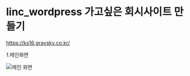 # linc_wordpress 가고싶은 회시사이트 만들기
https://ks16.graysky.co.kr/

1.메인화면 

![메인 화면](https://github.com/Korcp/linc_wordpress/assets/48702154/374846f5-4235-4301-932c-e480515415ec)


